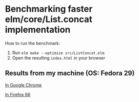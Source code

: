 # Benchmarking faster elm/core/List.concat implementation

How to run the benchmark:

1. Run `elm make --optimize src/ListConcat.elm`
2. Open the resulting `index.html` in your browser

## Results from my machine (OS: Fedora 29)

[In Google Chrome](results/Google_Chrome_73_Fedora_29.png)

[In Firefox 66](results/Firefox_66_Fedora_29.png)
